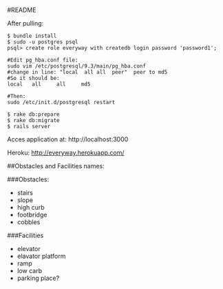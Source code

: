 #README

After pulling:

```
$ bundle install
$ sudo -u postgres psql
psql> create role everyway with createdb login password 'password1';

#Edit pg_hba.conf file:
sudo vim /etc/postgresql/9.3/main/pg_hba.conf
#change in line: "local  all all  peer"  peer to md5
#So it should be:
local   all     all     md5

#Then:
sudo /etc/init.d/postgresql restart

$ rake db:prepare
$ rake db:migrate
$ rails server
```

Acces application at: http://localhost:3000

Heroku: http://everyway.herokuapp.com/

##Obstacles and Facilities names:

###Obstacles:
* stairs
* slope
* high curb
* footbridge
* cobbles

###Facilities
* elevator
* elavator platform
* ramp
* low carb
* parking place?


